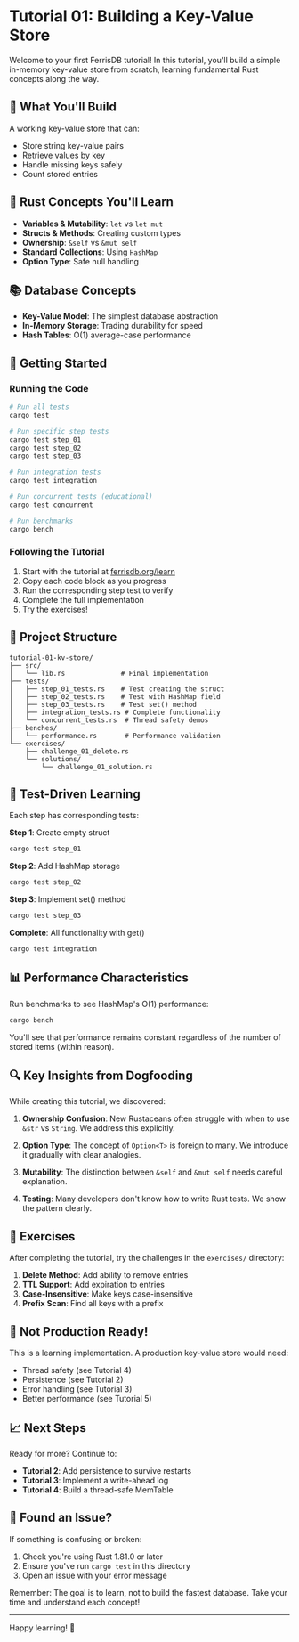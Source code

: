 # Tutorial 01: Building a Key-Value Store

Welcome to your first FerrisDB tutorial! In this tutorial, you'll build a simple in-memory key-value store from scratch, learning fundamental Rust concepts along the way.

## 🎯 What You'll Build

A working key-value store that can:

- Store string key-value pairs
- Retrieve values by key
- Handle missing keys safely
- Count stored entries

## 🦀 Rust Concepts You'll Learn

- **Variables & Mutability**: `let` vs `let mut`
- **Structs & Methods**: Creating custom types
- **Ownership**: `&self` vs `&mut self`
- **Standard Collections**: Using `HashMap`
- **Option Type**: Safe null handling

## 📚 Database Concepts

- **Key-Value Model**: The simplest database abstraction
- **In-Memory Storage**: Trading durability for speed
- **Hash Tables**: O(1) average-case performance

## 🚀 Getting Started

### Running the Code

```bash
# Run all tests
cargo test

# Run specific step tests
cargo test step_01
cargo test step_02
cargo test step_03

# Run integration tests
cargo test integration

# Run concurrent tests (educational)
cargo test concurrent

# Run benchmarks
cargo bench
```

### Following the Tutorial

1. Start with the tutorial at [ferrisdb.org/learn](https://ferrisdb.org/learn)
2. Copy each code block as you progress
3. Run the corresponding step test to verify
4. Complete the full implementation
5. Try the exercises!

## 📁 Project Structure

```
tutorial-01-kv-store/
├── src/
│   └── lib.rs              # Final implementation
├── tests/
│   ├── step_01_tests.rs    # Test creating the struct
│   ├── step_02_tests.rs    # Test with HashMap field
│   ├── step_03_tests.rs    # Test set() method
│   ├── integration_tests.rs # Complete functionality
│   └── concurrent_tests.rs  # Thread safety demos
├── benches/
│   └── performance.rs       # Performance validation
└── exercises/
    ├── challenge_01_delete.rs
    └── solutions/
        └── challenge_01_solution.rs
```

## 🧪 Test-Driven Learning

Each step has corresponding tests:

**Step 1**: Create empty struct

```rust
cargo test step_01
```

**Step 2**: Add HashMap storage

```rust
cargo test step_02
```

**Step 3**: Implement set() method

```rust
cargo test step_03
```

**Complete**: All functionality with get()

```rust
cargo test integration
```

## 📊 Performance Characteristics

Run benchmarks to see HashMap's O(1) performance:

```bash
cargo bench
```

You'll see that performance remains constant regardless of the number of stored items (within reason).

## 🔍 Key Insights from Dogfooding

While creating this tutorial, we discovered:

1. **Ownership Confusion**: New Rustaceans often struggle with when to use `&str` vs `String`. We address this explicitly.

2. **Option Type**: The concept of `Option<T>` is foreign to many. We introduce it gradually with clear analogies.

3. **Mutability**: The distinction between `&self` and `&mut self` needs careful explanation.

4. **Testing**: Many developers don't know how to write Rust tests. We show the pattern clearly.

## 🎯 Exercises

After completing the tutorial, try the challenges in the `exercises/` directory:

1. **Delete Method**: Add ability to remove entries
2. **TTL Support**: Add expiration to entries
3. **Case-Insensitive**: Make keys case-insensitive
4. **Prefix Scan**: Find all keys with a prefix

## 🚧 Not Production Ready!

This is a learning implementation. A production key-value store would need:

- Thread safety (see Tutorial 4)
- Persistence (see Tutorial 2)
- Error handling (see Tutorial 3)
- Better performance (see Tutorial 5)

## 📈 Next Steps

Ready for more? Continue to:

- **Tutorial 2**: Add persistence to survive restarts
- **Tutorial 3**: Implement a write-ahead log
- **Tutorial 4**: Build a thread-safe MemTable

## 🤝 Found an Issue?

If something is confusing or broken:

1. Check you're using Rust 1.81.0 or later
2. Ensure you've run `cargo test` in this directory
3. Open an issue with your error message

Remember: The goal is to learn, not to build the fastest database. Take your time and understand each concept!

---

Happy learning! 🎉

